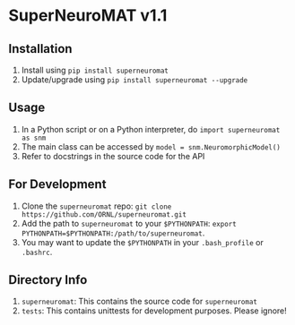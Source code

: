 # SuperNeuroMAT v1.1


## Installation
1. Install using `pip install superneuromat`
2. Update/upgrade using `pip install superneuromat --upgrade`


## Usage
1. In a Python script or on a Python interpreter, do `import superneuromat as snm`
2. The main class can be accessed by `model = snm.NeuromorphicModel()`
3. Refer to docstrings in the source code for the API


## For Development
1. Clone the `superneuromat` repo: `git clone https://github.com/ORNL/superneuromat.git`
2. Add the path to `superneuromat` to your `$PYTHONPATH`: `export PYTHONPATH=$PYTHONPATH:/path/to/superneuromat`. 
3. You may want to update the `$PYTHONPATH` in your `.bash_profile` or `.bashrc`.


## Directory Info
1. `superneuromat`: This contains the source code for `superneuromat`
2. `tests`: This contains unittests for development purposes. Please ignore!


